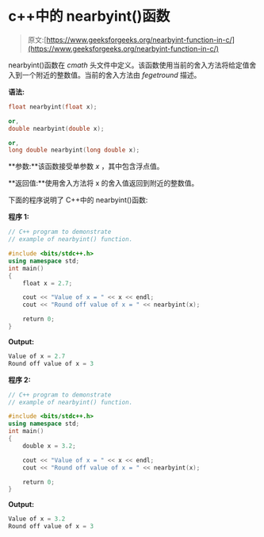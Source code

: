 # c++中的 nearbyint()函数

> 原文:[https://www.geeksforgeeks.org/nearbyint-function-in-c/](https://www.geeksforgeeks.org/nearbyint-function-in-c/)

nearbyint()函数在 *cmath* 头文件中定义。该函数使用当前的舍入方法将给定值舍入到一个附近的整数值。当前的舍入方法由 *fegetround* 描述。

**语法:**

```cpp
float nearbyint(float x);

or,
double nearbyint(double x);

or,
long double nearbyint(long double x);

```

**参数:**该函数接受单参数 *x* ，其中包含浮点值。

**返回值:**使用舍入方法将 x 的舍入值返回到附近的整数值。

下面的程序说明了 C++中的 nearbyint()函数:

**程序 1:**

```cpp
// C++ program to demonstrate
// example of nearbyint() function.

#include <bits/stdc++.h>
using namespace std;
int main()
{
    float x = 2.7;

    cout << "Value of x = " << x << endl;
    cout << "Round off value of x = " << nearbyint(x);

    return 0;
}
```

**Output:**

```cpp
Value of x = 2.7
Round off value of x = 3

```

**程序 2:**

```cpp
// C++ program to demonstrate
// example of nearbyint() function.

#include <bits/stdc++.h>
using namespace std;
int main()
{
    double x = 3.2;

    cout << "Value of x = " << x << endl;
    cout << "Round off value of x = " << nearbyint(x);

    return 0;
}
```

**Output:**

```cpp
Value of x = 3.2
Round off value of x = 3

```